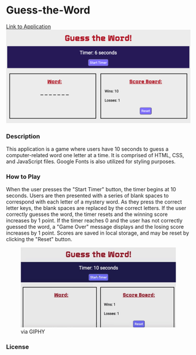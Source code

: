 # Guess-the-Word
<a href="https://tbetti.github.io/Guess-the-Word/">Link to Application</a>
<img src="./assets/images/guess_the_word.png">
<h3>Description</h3>
<p>This application is a game where users have 10 seconds to guess a computer-related word one letter at a time.  It is comprised of HTML, CSS, and JavaScript files.  Google Fonts is also utilized for styling purposes.</p> 

<h3>How to Play</h3>
<p>When the user presses the "Start Timer" button, the timer begins at 10 seconds. Users are then presented with a series of blank spaces to correspond with each letter of a mystery word.  As they press the correct letter keys, the blank spaces are replaced by the correct letters.  If the user correctly guesses the word, the timer resets and the winning score increases by 1 point.  If the timer reaches 0 and the user has not correctly guessed the word, a "Game Over" message displays and the losing score increases by 1 point.  Scores are saved in local storage, and may be reset by clicking the "Reset" button. </p>
<figure>
    <img src="assets/images/guess-the-word.gif">
    <figcaption>via GIPHY</figcaption>
</figure>

<h3>License</h3>